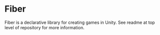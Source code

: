 # Fiber

Fiber is a declarative library for creating games in Unity. See readme at top level of repository for more information.